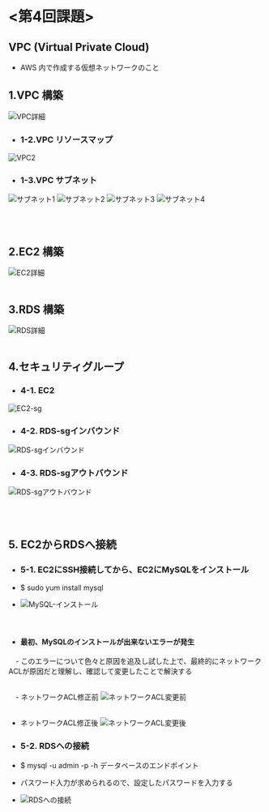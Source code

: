 # <第4回課題>

## VPC (Virtual Private Cloud)
- AWS 内で作成する仮想ネットワークのこと

## 1.VPC 構築
![VPC詳細](images/VPC-lec04.png)

- ### 1-2.VPC リソースマップ
![VPC2](images/VPC2-lec04.png)

- ### 1-3.VPC サブネット
![サブネット1](images/subnet-1-public.png)
![サブネット2](images/subnet-2-private.png)
![サブネット3](images/subnet-3-public.png)
![サブネット4](images/subnet-4-private.png)

<br><br>

## 2.EC2 構築
![EC2詳細](images/EC2-lec04.png)
<br><br>

## 3.RDS 構築
![RDS詳細](images/RDS-lec04.png)
<br><br>

## 4.セキュリティグループ
- ### 4-1. EC2
![EC2-sg](images/EC2-sg.png)
- ### 4-2. RDS-sgインバウンド
![RDS-sgインバウンド](images/RDS-sgインバウンド.png)

- ### 4-3. RDS-sgアウトバウンド
![RDS-sgアウトバウンド](images/RDS-sgアウトバウンド.png)

<br><br>


## 5. EC2からRDSへ接続
- ### 5-1. EC2にSSH接続してから、EC2にMySQLをインストール
 - $ sudo yum install mysql  
 
- ![MySQL-インストール](images/MySQL-install.png)
 
　
- #### 最初、MySQLのインストールが出来ないエラーが発生
　- このエラーについて色々と原因を追及し試した上で、最終的にネットワークACLが原因だと理解し、確認して変更したことで解決する
　
 <br><br>
 
　- ネットワークACL修正前 ![ネットワークACL変更前](images/ネットワークACL-before.png)
　
 <br><br>
 - ネットワークACL修正後 ![ネットワークACL変更後](images/ネットワークACL-after.png)
　
- ### 5-2. RDSへの接続
 - $ mysql -u admin -p -h データベースのエンドポイント
 - パスワード入力が求められるので、設定したパスワードを入力する
 
 - ![RDSへの接続](images/EC2-RDS-lec04.png)
